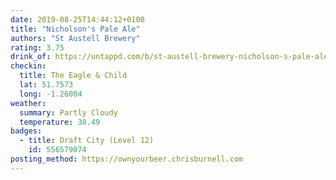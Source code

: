 ```yaml
---
date: 2019-08-25T14:44:12+0100
title: "Nicholson's Pale Ale"
authors: "St Austell Brewery"
rating: 3.75
drink_of: https://untappd.com/b/st-austell-brewery-nicholson-s-pale-ale/170353
checkin:
  title: The Eagle & Child
  lat: 51.7573
  long: -1.26004
weather:
  summary: Partly Cloudy
  temperature: 30.49
badges:
  - title: Draft City (Level 12)
    id: 556579074
posting_method: https://ownyourbeer.chrisburnell.com
---
```


